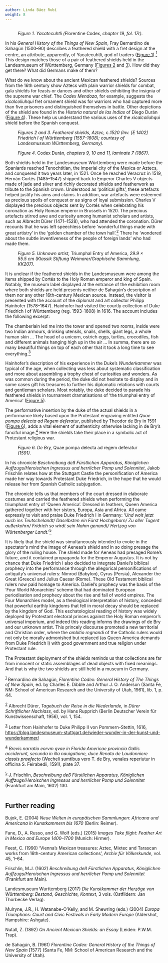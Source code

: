 ```yaml
---
author: Linda Báez Rubí
weight: 8
---
```


<div class="ch-opener column is-two-thirds pr-5" id="ch8">
  <figure><img id="fig1-ch8" class="img40" src="{{ site.baseurl }}/content/images/pg61.jpg" alt=""/>
  <figcaption><em>Figure 1. Yacatecuhtli (</em>Florentine Codex, <em>chapter 19, fol. 17r).</em></figcaption></figure>
  <p>In his <em>General History of the Things of New Spain</em>, Fray Bernardino de Sahag&#xFA;n (1500&#x2013;90) describes a feathered shield with a fret design at the centre, an attribute, apparently, of Yacatecuhtli, god of traders (<a href="#fig1-ch8">Figure 1</a>).<a id="footnote-040-backlink" href="#footnote-040"><sup>1</sup></a> This design matches those of a pair of feathered shields held in the Landesmuseum of W&#xFC;rttemberg, Germany (<a href="#fig2-ch8">Figures 2</a> and <a href="#fig3-ch8">3</a>). How did they get there? What did Germans make of them?</p>
  <p>What do we know about the ancient Mexican feathered shields? Sources from the 16th century show Aztecs with plain warrior shields for combat, gala shields for feasts or dances and other shields exhibiting the insignia of the supreme war chief. The <em>Codex Mendoza</em>, for example, suggests the <em>xicalcoliuhqui</em> fret ornament shield was for warriors who had captured more than five prisoners and distinguished themselves in battle. Other depictions of the shield are found in the <em>Historia natural de las Indias</em> of Diego Dur&#xE1;n (<a href="#fig4-ch8">Figure 4</a>). These help us understand the various uses of the <em>xicalcoliuhqui</em> shield before the Spanish conquest.</p>
  <figure><a id="fig2-ch8"></a><img id="fig3-ch8" class="img40" src="{{ site.baseurl }}/content/images/pg62-1.jpg" alt=""/>
  <figcaption><em>Figures 2 and 3. Feathered shields, Aztec,</em> c.<em>1520 (Inv. [E 1402] Friedrich I of W&#xFC;rttemberg (1557&#x2013;1608); courtesy of Landesmuseum W&#xFC;rttemberg, Germany).</em></figcaption></figure>
  <figure><img id="fig4-ch8" class="img40" src="{{ site.baseurl }}/content/images/pg62-2.jpg" alt=""/>
  <figcaption><em>Figure 4.</em> Codex Dur&#xE1;n, <em>chapters 9, 10 and 11, laminate 7 (1867).</em></figcaption></figure>
  <p>Both shields held in the Landesmuseum W&#xFC;rttemberg were made before the Spaniards reached Tenochtitlan, the imperial city of the Mexica or Aztecs, and conquered it two years later, in 1521. Once he reached Veracruz in 1519, Hern&#xE1;n Cort&#xE9;s (1485&#x2013;1547) shipped back to Emperor Charles V objects made of jade and silver and richly decorated shields and featherwork as tribute to the Spanish crown. Understood as &#x2018;political gifts&#x2019;, these artefacts helped justify his aims and claims. In addition, war artefacts were esteemed as precious spoils of conquest or as signs of loyal submission. Charles V displayed the precious objects sent by Cort&#xE9;s when celebrating his coronation as Holy Roman emperor in Brussels in 1520. The precious artefacts stirred awe and curiosity among humanist scholars and artists, such as Albrecht D&#xFC;rer (1471&#x2013;1528), who had attended the coronation. D&#xFC;rer recounts that he was left speechless before &#x2018;wonderful things made with great artistry&#x2019; in the &#x2018;golden chamber of the town hall&#x2019;.<a id="footnote-039-backlink" href="#footnote-039"><sup>2</sup></a> There he &#x2018;wondered about the subtle inventiveness of the people of foreign lands&#x2019; who had made them.</p>
  <figure><img id="fig5-ch8" class="img100" src="{{ site.baseurl }}/content/images/pg63.jpg" alt=""/>
  <figcaption><em>Figure 5. Unknown artist,</em> Triumphal Entry of America, <em>29.9 &#xD7; 55.5 cm (Klassik Stiftung Weimarer/Graphische Sammlung, KK207).</em></figcaption></figure>
  <p>It is unclear if the feathered shields in the Landesmuseum were among the items shipped by Cort&#xE9;s to the Holy Roman emperor and king of Spain. Notably, the museum label displayed at the entrance of the exhibition room where both shields are held presents neither de Sahag&#xFA;n&#x2019;s description of them nor any other 16th-century Mexican source. Instead, the visitor is presented with the account of the diplomat and art collector Philipp Hainhofer (1578&#x2013;1647). Hainhofer had visited the courtly collection of Duke Friedrich I of W&#xFC;rttemberg (reg. 1593&#x2013;1608) in 1616. The account includes the following excerpt:</p>
  <p class="Quotation-in-text">The chamberlain led me into the tower and opened two rooms, inside were two Indian armours, drinking utensils, snails, shells, giant legs, a whole human skin &#x2026; The head of a unicorn, ostrich eggs, turtles, crocodiles, fish and different animals hanging high up in the air &#x2026; In summa, there are so many beautiful things on top of each other that it took a long time to see everything.<a id="footnote-038-backlink" href="#footnote-038"><sup>3</sup></a></p>
  <p>Hainhofer&#x2019;s description of his experience in the Duke&#x2019;s <em>Wunderkammer</em> was typical of the age, when collecting was less about systematic classification and more about assembling a trophy chest of curiosities and wonders. As was common during the period, the duke did not hesitate to display and in some cases gift his treasures to further his diplomatic relations with courts and gentleman scholars. Most notably, the duke decided to parade his feathered shields in tournament dramatisations of &#x2018;the triumphal entry of America&#x2019; (<a href="#fig5-ch8">Figure 5</a>).</p>
  <p>The performative insertion by the duke of the actual shields in a performance likely based upon the Protestant engraving entitled <em>Quae pompa delecta</em> <em>ad Regem deferatur</em>, published by Theodor de Bry in 1591 (<a href="#fig6-ch8">Figure 6</a>), adds a vital element of authenticity otherwise lacking in de Bry&#x2019;s fanciful image.<a id="footnote-037-backlink" href="#footnote-037"><sup>4</sup></a> Here the shields take their place in a symbolic act of Protestant religious war.</p>
  <figure><img id="fig6-ch8" class="img70" src="{{ site.baseurl }}/content/images/pg64.jpg" alt=""/>
  <figcaption><em>Figure 6. De Bry,</em> Quae pompa delecta ad regem deferatur <em>(1591).</em></figcaption></figure>
  <p>In his chronicle <em>Beschreibung de&#xDF; F&#xFC;rstlichen Apparatus, K&#xF6;niglichen Auffzugs/Heroischen Ingressus und herrlicher Pomp und Solennitet</em>, Jakob Frischlin relates how at the Stuttgart Castle the personification of America made her way towards Protestant Duke Friedrich, in the hope that he would release her from Spanish Catholic subjugation.</p>
  <p>The chronicle tells us that members of the court dressed in elaborate costumes and carried the feathered shields when performing the triumphant entry of &#x2018;Queen America&#x2019;. Dressed in feathers, Queen America gathered together with her sisters, Europa, Asia and Africa. All came expressly to visit and praise Duke Friedrich I in Germany: &#x2018;<em>Und wolt jetzt auch ins Teutschelandt/ Daselbsten ein F&#xFC;rst Hochgeborn/ Zu aller Tugent au&#xDF;erkohrn/ Fridrich so wirdt sein Nahm genandt/ Hertzog von W&#xFC;rtenberger Landt</em>.&#x2019;<a id="footnote-036-backlink" href="#footnote-036"><sup>5</sup></a></p>
  <p>It is likely that the shield was simultaneously intended to evoke in the spectator&#x2019;s mind the image of Aeneas&#x2019;s shield and in so doing presage the glory of the ruling house. The shield made for Aeneas had presaged Rome&#x2019;s future, and it contained propaganda for the Emperor Augustus. It is not by chance that Duke Friedrich I also decided to integrate Daniel&#x2019;s biblical prophecy into the performance through the allegorical personifications of antiquity&#x2019;s universal rulers: Nimrod (Babylon), Cyrus (Persia), Alexander the Great (Greece) and Julius Caesar (Rome). These Old Testament biblical rulers now paid homage to America. Daniel&#x2019;s prophecy was the basis of the &#x2018;Four World Monarchies&#x2019; scheme that had dominated European periodisation and prophecy about the rise and fall of world empires. The Four Monarchies model, as a theological interpretation of history, conceded that powerful earthly kingdoms that fell in moral decay should be replaced by the kingdom of God. This eschatological reading of history was widely deployed by Protestant electoral princes against the Holy Roman emperor&#x2019;s universal imperium, and indeed this reading informs the drawings of de Bry and our unknown artist. This princely discourse promoted a new territorial and Christian order, where the <em>ambitio regnandi</em> of the Catholic rulers would not only be morally admonished but replaced (as Queen America demands from Duke Friedrich I) with good government and true religion under Protestant rule.</p>
  <p>The Protestant deployment of the shields reminds us that collections are far from innocent or static assemblages of dead objects with fixed meanings. And that is why the two shields are still held in a museum in Germany.</p>
  

  <p class="footnote"><sup><a id="footnote-040" href="#footnote-040-backlink">1</a></sup> Bernardino de Sahag&#xFA;n, <em>Florentine Codex: General History of The Things of New Spain,</em> ed. by Charles E. Dibble and Arthur J. O. Anderson (Santa Fe, NM: School of American Research and the University of Utah, 1961), lib. 1, p. 44.</p>
  <p class="footnote"><sup><a id="footnote-039" href="#footnote-039-backlink">2</a></sup> Albrecht D&#xFC;rer, <em>Tagebuch der Reise in die Niederlande,</em> in <em>D&#xFC;rer Schriftlicher Nachlass,</em> ed. by Hans Rupprich (Berlin Deutscher Verein f&#xFC;r Kunstwissenschaft, 1956), vol. 1, 154.</p>
  <p class="footnote"><sup><a id="footnote-038" href="#footnote-038-backlink">3</a></sup> Letter from Hainhofer to Duke Philipp II von Pommern-Stettin, 1616, <a href="https://blog.landesmuseum-stuttgart.de/wieder-wunder-in-der-kunst-und-wunderkammer/">https://blog.landesmuseum-stuttgart.de/wieder-wunder-in-der-kunst-und-wunderkammer/</a></p>
  <p class="footnote"><sup><a id="footnote-037" href="#footnote-037-backlink">4</a></sup> <em>Brevis narratio eorvm qvae in Florida Americae provincia Gallis acciderunt, secunda in illa nauigatione, duce Renato de Laudonniere classis praefecto</em> (Wecheli sumtibus vero T. de Bry, venales reperiutur in officina S. Feirabedii, 1591), plate 37.</p>
  <p class="footnote"><sup><a id="footnote-036" href="#footnote-036-backlink">5</a></sup> J. Frischlin, <em>Beschreibung de&#xDF; F&#xFC;rstlichen Apparatus, K&#xF6;niglichen Auffzugs/Heroischen Ingressus und herrlicher Pomp und Solennitet</em> (Frankfurt am Main, 1602) 130.</p>
  
</div>
<div class="further-reading-container column is-one-third">
<h2 class="subhead" id="further-reading">Further reading</h2>
  <p class="further-reading-ref">Bujok, E. (2004) <em>Neue Welten in europ&#xE4;ischen Sammlungen: Africana und Americana in Kunstkammern bis 1670</em> (Berlin: Reimer).</p>
  <p class="further-reading-ref">Fane, D., A. Russo, and G. Wolf (eds.) (2015) <em>Images Take flight: Feather Art in Mexico and Europe 1400&#x2013;1700</em> (Munich: Hirmer).</p>
  <p class="further-reading-ref">Feest, C. (1990) &#x2018;Vienna&#x2019;s Mexican treasures: Aztec, Mixtec and Tarascan works from 16th-century American collections&#x2019;, <em>Archiv f&#xFC;r V&#xF6;lkerkunde</em>, vol. 45, 1&#x2013;64.</p>
  <p class="further-reading-ref">Frischlin, M.J. (1602) <em>Beschreibung de&#xDF; F&#xFC;rstlichen Apparatus, K&#xF6;niglichen Auffzugs/Heroischen Ingressus und herrlicher Pomp und Solennitet</em> (Frankfurt am Main).</p>
  <p class="further-reading-ref">Landesmuseum Wurttemberg (2017) <em>Die Kunstkammer der Herz&#xF6;ge von W&#xFC;rttemberg: Bestand, Geschichte, Kontext</em>, 3 vols. (Ostfildern: Jan Thorbecke Verlag).</p>
  <p class="further-reading-ref">Mulryne, J.R., H. Watanabe-O&#x2019;Kelly, and M. Shewring (eds.) (2004) <em>Europa Triumphans: Court and Civic Festivals in Early Modern Europe</em> (Aldershot, Hampshire: Ashgate).</p>
  <p class="further-reading-ref">Nutall, Z. (1892) <em>On Ancient Mexican Shields: an Essay</em> (Leiden: P.W.M. Trap).</p>
  <p class="further-reading-ref">de Sahag&#xFA;n, B. (1961) <em>Florentine Codex: General History of the Things of New Spain</em> [1577] (Santa Fe, NM: School of American Research and the University of Utah).</p>
</div>